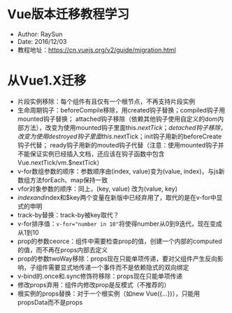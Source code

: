 # Vue版本迁移教程学习
* Author: RaySun
* Date: 2016/12/03
* 教程地址：https://cn.vuejs.org/v2/guide/migration.html

# 从Vue1.X迁移
* 片段实例移除：每个组件有且仅有一个根节点，不再支持片段实例
* 生命周期钩子：beforeCompile移除，用created钩子替换；compiled钩子用mounted钩子替换；
attached钩子移除（依赖其他钩子使用自定义的dom内部方法），改变为使用mounted钩子里面this.$nextTick；
detached钩子移除，改变为使用destroyed钩子里面this.$nextTick；init钩子用新的beforeCreate钩子代替；
ready钩子用新的mouted钩子代替（注意：使用mounted钩子并不能保证实例已经插入文档，还应该在钩子函数中包含Vue.nextTick/vm.$nextTick）
* v-for数组参数的顺序：参数顺序由(index, value)变为(value, index)，与js新数组方法forEach、map保持一致
* vfor对象参数的顺序：同上，(key, value) 改为(value, key)
* $index and %key：隐式申明的$index和$key两个变量在新版中已经弃用了，取代的是在v-for中显式的申明
* track-by替换：track-by被key取代？
* v-for排序值：`v-for="number in 10"`将使得number从0到9迭代，现在变成从1到10
* prop的参数ceorce：组件中需要检查prop的值，创建一个内部的computed的值，而不再在props内部去定义
* prop的参数twoWay移除：props现在只能单项传递，要对父组件产生反向影响，子组件需要显式地传递一个事件而不是依赖隐式的双向绑定
* v-bind的.once和.sync修饰符移除：props现在只能单项传递
* 修改props弃用：组件内修改prop是反模式（不推荐的）
* 根实例的props替换：对于一个根实例（如new Vue({...})），只能用propsData而不是props

